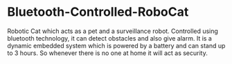 # Bluetooth-Controlled-RoboCat
Robotic Cat which acts as a pet and a surveillance robot. Controlled using bluetooth technology, it can detect obstacles and also give alarm. It is a dynamic embedded system which is powered by a battery and can stand up to 3 hours. So whenever there is no one at home it will act as security.
